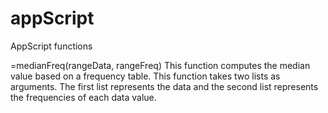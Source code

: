 # appScript
AppScript functions

=medianFreq(rangeData, rangeFreq)
This function computes the median value based on a frequency table.
This function takes two lists as arguments. The first list represents the data and the second list represents the frequencies of each data value.
